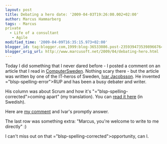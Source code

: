 ```yaml
---
layout: post
title: Debating a hero date: '2009-04-03T19:26:00.002+02:00'
author: Marcus Hammarberg
tags: - Marcus
private
  - Life of a consultant
   - Agile
modified_time: '2009-04-09T16:35:15.973+02:00'
blogger_id: tag:blogger.com,1999:blog-36533086.post-2359394735398966764
blogger_orig_url: http://www.marcusoft.net/2009/04/debating-hero.html
---
```



Today I did something that I never dared before - I posted a comment on
an article that I read in
<a href="http://computersweden.idg.se/" target="_blank"><span
id="SPELLING_ERROR_0"
class="blsp-spelling-error">ComputerSweden</span></a>. Nothing scary
there - but the article was written by one of the IT-<span
id="SPELLING_ERROR_1" class="blsp-spelling-error">heros</span> of
Sweden,
<a href="http://www.ivarjacobson.com/" target="_blank">Ivar <span
id="SPELLING_ERROR_2" class="blsp-spelling-error">Jacobsson</span></a>.
He invented <span>="blsp-spelling-error">RUP</span> and has been a busy debater and
writer.

His column was about Scrum and how it's "<span>="blsp-spelling-corrected">coming</span> apart" (my translation).
You can <a
href="http://computersweden.idg.se/2.2683/1.222111/det-knakar-rejalt-i-scrums-fogar"
target="_blank">read it here</a> (in Swedish).

Here are <a
href="http://computersweden.idg.se/2.2683/1.222111/det-knakar-rejalt-i-scrums-fogar?articleRenderMode=listpostings"
target="_blank">my comment</a> and Ivar's promptly answer.

The last row was something extra: "Marcus, you're welcome to write to me
directly" :)

I can't miss out on that <span>="blsp-spelling-corrected">opportunity</span>, can I.

